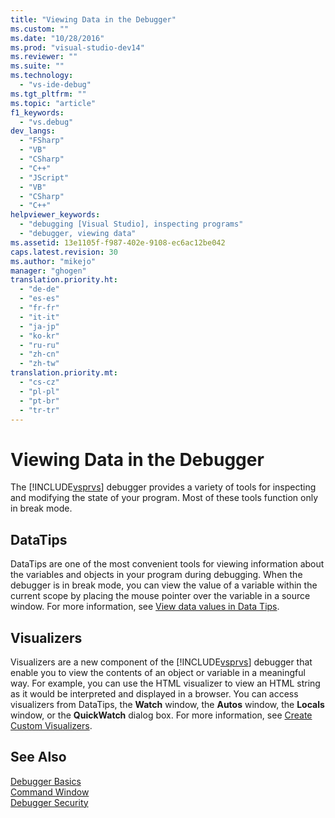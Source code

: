 ```yaml
---
title: "Viewing Data in the Debugger"
ms.custom: ""
ms.date: "10/28/2016"
ms.prod: "visual-studio-dev14"
ms.reviewer: ""
ms.suite: ""
ms.technology: 
  - "vs-ide-debug"
ms.tgt_pltfrm: ""
ms.topic: "article"
f1_keywords: 
  - "vs.debug"
dev_langs: 
  - "FSharp"
  - "VB"
  - "CSharp"
  - "C++"
  - "JScript"
  - "VB"
  - "CSharp"
  - "C++"
helpviewer_keywords: 
  - "debugging [Visual Studio], inspecting programs"
  - "debugger, viewing data"
ms.assetid: 13e1105f-f987-402e-9108-ec6ac12be042
caps.latest.revision: 30
ms.author: "mikejo"
manager: "ghogen"
translation.priority.ht: 
  - "de-de"
  - "es-es"
  - "fr-fr"
  - "it-it"
  - "ja-jp"
  - "ko-kr"
  - "ru-ru"
  - "zh-cn"
  - "zh-tw"
translation.priority.mt: 
  - "cs-cz"
  - "pl-pl"
  - "pt-br"
  - "tr-tr"
---
```

# Viewing Data in the Debugger
The [!INCLUDE[vsprvs](../code-quality/includes/vsprvs_md.md)] debugger provides a variety of tools for inspecting and modifying the state of your program. Most of these tools function only in break mode.  
  
## DataTips  
 DataTips are one of the most convenient tools for viewing information about the variables and objects in your program during debugging. When the debugger is in break mode, you can view the value of a variable within the current scope by placing the mouse pointer over the variable in a source window. For more information, see [View data values in Data Tips](../debugger/view-data-values-in-data-tips-in-the-code-editor.md).  
  
## Visualizers  
 Visualizers are a new component of the [!INCLUDE[vsprvs](../code-quality/includes/vsprvs_md.md)] debugger that enable you to view the contents of an object or variable in a meaningful way. For example, you can use the HTML visualizer to view an HTML string as it would be interpreted and displayed in a browser. You can access visualizers from DataTips, the **Watch** window, the **Autos** window, the **Locals** window, or the **QuickWatch** dialog box. For more information, see [Create Custom Visualizers](../debugger/create-custom-visualizers-of-data.md).  
  
## See Also  
 [Debugger Basics](../debugger/debugger-basics.md)   
 [Command Window](../ide/reference/command-window.md)   
 [Debugger Security](../debugger/debugger-security.md)